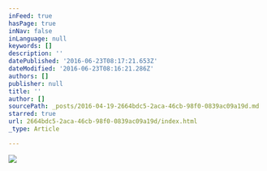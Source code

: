 ```yaml
---
inFeed: true
hasPage: true
inNav: false
inLanguage: null
keywords: []
description: ''
datePublished: '2016-06-23T08:17:21.653Z'
dateModified: '2016-06-23T08:16:21.286Z'
authors: []
publisher: null
title: ''
author: []
sourcePath: _posts/2016-04-19-2664bdc5-2aca-46cb-98f0-0839ac09a19d.md
starred: true
url: 2664bdc5-2aca-46cb-98f0-0839ac09a19d/index.html
_type: Article

---
```

![](https://the-grid-user-content.s3-us-west-2.amazonaws.com/e7d14bf9-dde9-41fe-bd16-3a55b7266e24.jpg)